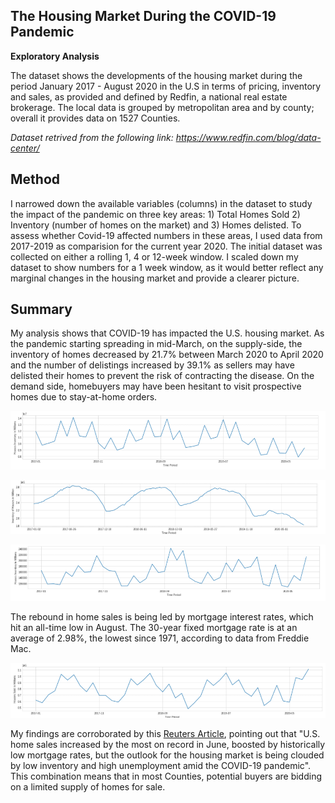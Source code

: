 ## **The Housing Market During the COVID-19 Pandemic**
**Exploratory Analysis**

The dataset shows the developments of the housing market during the period January 2017 - August 2020 in the U.S in terms of pricing, inventory and sales, as provided and defined by Redfin, a national real estate brokerage. The local data is grouped by metropolitan area and by county; overall it provides data on 1527 Counties. 

*Dataset retrived from the following link: https://www.redfin.com/blog/data-center/*

**Method**
---
I narrowed down the available variables (columns) in the dataset to study the impact of the pandemic on three key areas: 1) Total Homes Sold 2) Inventory (number of homes on the market) and 3) Homes delisted. To assess whether Covid-19 affected numbers in these areas, I used data from 2017-2019 as comparision for the current year 2020. The initial dataset was collected on either a rolling 1, 4 or 12-week window. I scaled down my dataset to show numbers for a 1 week window, as it would better reflect any marginal changes in the housing market and provide a clearer picture.

**Summary**
---
My analysis shows that COVID-19 has impacted the U.S. housing market. As the pandemic starting spreading in mid-March, on the supply-side, the inventory of homes decreased by 21.7% between March 2020 to April 2020 and the number of delistings increased by 39.1% as sellers may have delisted their homes to prevent the risk of contracting the disease. On the demand side, homebuyers may have been hesitant to visit prospective homes due to stay-at-home orders.

![Image of Homes Inventory](Assignment/Images/Homes_Inventory.PNG)

![Image of Homes Inventory (*week-to-week changes*](Assignment/Images/Homes_Inventory-inweeks.PNG)

![Image of Homes Inventory](Assignment/Images/Homes_Delisted.PNG)

The rebound in home sales is being led by mortgage interest rates, which hit an all-time low in August. The 30-year fixed mortgage rate is at an average of 2.98%, the lowest since 1971, according to data from Freddie Mac.

![Image of Homes Inventory](Assignment/Images/Homes_Sold.PNG)

My findings are corroborated by this [Reuters Article](https://www.reuters.com/article/us-usa-economy-housing/u-s-home-sales-rack-up-record-gain-tight-supply-covid-19-seen-slowing-momentum-idUSKCN24N22B), pointing out that "U.S. home sales increased by the most on record in June, boosted by historically low mortgage rates, but the outlook for the housing market is being clouded by low inventory and high unemployment amid the COVID-19 pandemic". This combination means that in most Counties, potential buyers are bidding on a limited supply of homes for sale.
